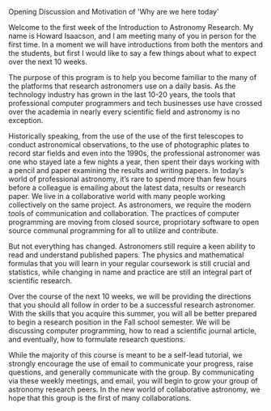 Opening Discussion and Motivation of 'Why are we here today'

Welcome to the first week of the Introduction to Astronomy Research. My name is Howard Isaacson, and I am meeting many of you in person for the first time. In a moment we will have introductions from both the mentors and the students, but first I would like to say a few things about what to expect over the next 10 weeks. 

The purpose of this program is to help you become familiar to the many of the platforms that research astronomers use on a daily basis. As the technology industry has grown in the last 10-20 years, the tools that professional computer programmers and tech businesses use have crossed over the academia in nearly every scientific field and astronomy is no exception. 

Historically speaking, from the use of the use of the first telescopes to conduct astronomical observations, to the use of photographic plates to record star fields and even into the 1990s, the professional astronomer was one who stayed late a few nights a year, then spent their days working with a pencil and paper examining the results and writing papers. In today’s world of professional astronomy, it’s rare to spend more than few hours before a colleague is emailing about the latest data, results or research paper. We live in a collaborative world with many people working collectively on the same project. As astronomers, we require the modern tools of communication and collaboration. The practices of computer programming are moving from closed source, propriotary software to open source communal programming for all to utilize and contribute. 

But not everything has changed. Astronomers still require a keen ability to read and understand published papers. The physics and mathematical formulas that you will learn in your regular coursework is still crucial and statistics, while changing in name and practice are still an integral part of scientific research.

Over the course of the next 10 weeks, we will be providing the directions that you should all follow in order to be a successful research astronomer. With the skills that you acquire this summer, you will all be better prepared to begin a research position in the Fall school semester. We will be discussing computer programming, how to read a scientific journal article, and eventually, how to formulate research questions.

While the majority of this course is meant to be a self-lead tutorial, we strongly encourage the use of email to communicate your progress, raise questions, and generally communicate with the group. By communicating via these weekly meetings, and email, you will begin to grow your group of astronomy research peers. In the new world of collaborative astronomy, we hope that this group is the first of many collaborations.
